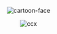 

<p align="center"> <img src="https://github-readme-stats.vercel.app/api?username=cartoon-face&show_icons=true&theme=onedark" alt="cartoon-face" />

<p align="center"> <img src="https://user-images.githubusercontent.com/92698655/153272770-288a69a4-e360-4d1c-a539-252a124dd754.gif" alt="ccx" />
